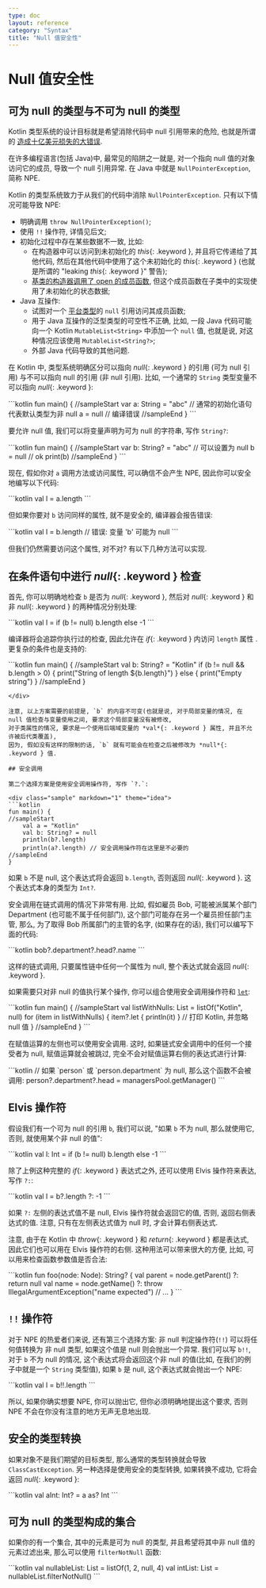 ```yaml
---
type: doc
layout: reference
category: "Syntax"
title: "Null 值安全性"
---
```


# Null 值安全性

## 可为 null 的类型与不可为 null 的类型

Kotlin 类型系统的设计目标就是希望消除代码中 null 引用带来的危险, 也就是所谓的 [造成十亿美元损失的大错误](https://en.wikipedia.org/wiki/Tony_Hoare#Apologies_and_retractions).

在许多编程语言(包括 Java)中, 最常见的陷阱之一就是, 对一个指向 null 值的对象访问它的成员, 导致一个 null 引用异常. 在 Java 中就是 `NullPointerException`, 简称 NPE.

Kotlin 的类型系统致力于从我们的代码中消除 `NullPointerException`. 只有以下情况可能导致 NPE:

* 明确调用 `throw NullPointerException()`;
* 使用 `!!` 操作符, 详情见后文;
* 初始化过程中存在某些数据不一致, 比如:
  * 在构造器中可以访问到未初始化的 *this*{: .keyword }, 并且将它传递给了其他代码, 然后在其他代码中使用了这个未初始化的 *this*{: .keyword } (也就是所谓的 "leaking *this*{: .keyword }" 警告);
  * [基类的构造器调用了 open 的成员函数](classes.html#derived-class-initialization-order), 但这个成员函数在子类中的实现使用了未初始化的状态数据;
* Java 互操作:
  * 试图对一个 [平台类型](java-interop.html#null-safety-and-platform-types)的 `null` 引用访问其成员函数;
  * 用于 Java 互操作的泛型类型的可空性不正确, 比如, 一段 Java 代码可能向一个 Kotlin `MutableList<String>` 中添加一个 `null` 值, 也就是说, 对这种情况应该使用 `MutableList<String?>`;
  * 外部 Java 代码导致的其他问题.

在 Kotlin 中, 类型系统明确区分可以指向 *null*{: .keyword } 的引用 (可为 null 引用) 与不可以指向 null 的引用 (非 null 引用).
比如, 一个通常的 `String` 类型变量不可以指向 *null*{: .keyword }:

<div class="sample" markdown="1" theme="idea">
```kotlin
fun main() {
//sampleStart
    var a: String = "abc" // 通常的初始化语句代表默认类型为非 null
    a = null // 编译错误
//sampleEnd
}
```
</div>

要允许 null 值, 我们可以将变量声明为可为 null 的字符串, 写作 `String?`:

<div class="sample" markdown="1" theme="idea">
```kotlin
fun main() {
//sampleStart
    var b: String? = "abc" // 可以设置为 null
    b = null // ok
    print(b)
//sampleEnd
}
```
</div>

现在, 假如你对 `a` 调用方法或访问属性, 可以确信不会产生 NPE, 因此你可以安全地编写以下代码:

<div class="sample" markdown="1" theme="idea" data-highlight-only>
```kotlin
val l = a.length
```
</div>

但如果你要对 `b` 访问同样的属性, 就不是安全的, 编译器会报告错误:

<div class="sample" markdown="1" theme="idea" data-highlight-only>
```kotlin
val l = b.length // 错误: 变量 'b' 可能为 null
```
</div>

但我们仍然需要访问这个属性, 对不对? 有以下几种方法可以实现.

## 在条件语句中进行 *null*{: .keyword } 检查

首先, 你可以明确地检查 `b` 是否为 *null*{: .keyword }, 然后对 *null*{: .keyword } 和非 *null*{: .keyword } 的两种情况分别处理:

<div class="sample" markdown="1" theme="idea" data-highlight-only>
```kotlin
val l = if (b != null) b.length else -1
```
</div>

编译器将会追踪你执行过的检查, 因此允许在 *if*{: .keyword } 内访问 `length` 属性 .
更复杂的条件也是支持的:

<div class="sample" markdown="1" theme="idea">
```kotlin
fun main() {
//sampleStart
    val b: String? = "Kotlin"
    if (b != null && b.length > 0) {
        print("String of length ${b.length}")
    } else {
        print("Empty string")
    }
//sampleEnd
}

```
</div>

注意, 以上方案需要的前提是, `b` 的内容不可变(也就是说, 对于局部变量的情况, 在 null 值检查与变量使用之间, 要求这个局部变量没有被修改,
对于类属性的情况, 要求是一个使用后端域变量的 *val*{: .keyword } 属性, 并且不允许被后代类覆盖),
因为, 假如没有这样的限制的话, `b` 就有可能会在检查之后被修改为 *null*{: .keyword } 值.

## 安全调用

第二个选择方案是使用安全调用操作符, 写作 `?.`:

<div class="sample" markdown="1" theme="idea">
```kotlin
fun main() {
//sampleStart
    val a = "Kotlin"
    val b: String? = null
    println(b?.length)
    println(a?.length) // 安全调用操作符在这里是不必要的
//sampleEnd
}
```
</div>

如果 `b` 不是 null, 这个表达式将会返回 `b.length`, 否则返回 *null*{: .keyword }. 这个表达式本身的类型为 `Int?`.

安全调用在链式调用的情况下非常有用. 比如, 假如雇员 Bob, 可能被派属某个部门 Department (也可能不属于任何部门), 这个部门可能存在另一个雇员担任部门主管,
那么, 为了取得 Bob 所属部门的主管的名字, (如果存在的话), 我们可以编写下面的代码:

<div class="sample" markdown="1" theme="idea" data-highlight-only>
```kotlin
bob?.department?.head?.name
```
</div>

这样的链式调用, 只要属性链中任何一个属性为 null, 整个表达式就会返回 *null*{: .keyword }.

如果需要只对非 null 的值执行某个操作, 你可以组合使用安全调用操作符和 [`let`](/api/latest/jvm/stdlib/kotlin/let.html):

<div class="sample" markdown="1" theme="idea">
```kotlin
fun main() {
//sampleStart
    val listWithNulls: List<String?> = listOf("Kotlin", null)
    for (item in listWithNulls) {
      item?.let { println(it) } // 打印 Kotlin, 并忽略 null 值
 }
//sampleEnd
}
```
</div>

在赋值运算的左侧也可以使用安全调用. 这时, 如果链式安全调用中的任何一个接受者为 null, 赋值运算就会被跳过, 完全不会对赋值运算右侧的表达式进行计算:

<div class="sample" markdown="1" theme="idea" data-highlight-only>
```kotlin
// 如果 `person` 或 `person.department` 为 null, 那么这个函数不会被调用:
person?.department?.head = managersPool.getManager()
```
</div>

## Elvis 操作符

假设我们有一个可为 null 的引用 `b`, 我们可以说, "如果 `b` 不为 null, 那么就使用它, 否则, 就使用某个非 null 的值":

<div class="sample" markdown="1" theme="idea" data-highlight-only>
```kotlin
val l: Int = if (b != null) b.length else -1
```
</div>

除了上例这种完整的 *if*{: .keyword } 表达式之外, 还可以使用 Elvis 操作符来表达, 写作 `?:`:

<div class="sample" markdown="1" theme="idea" data-highlight-only>
```kotlin
val l = b?.length ?: -1
```
</div>

如果 `?:` 左侧的表达式值不是 null, Elvis 操作符就会返回它的值, 否则, 返回右侧表达式的值.
注意, 只有在左侧表达式值为 null 时, 才会计算右侧表达式.

注意, 由于在 Kotlin 中 *throw*{: .keyword } 和 *return*{: .keyword } 都是表达式, 因此它们也可以用在 Elvis 操作符的右侧.
这种用法可以带来很大的方便, 比如, 可以用来检查函数参数值是否合法:

<div class="sample" markdown="1" theme="idea" data-highlight-only>
```kotlin
fun foo(node: Node): String? {
    val parent = node.getParent() ?: return null
    val name = node.getName() ?: throw IllegalArgumentException("name expected")
    // ...
}
```
</div>

## `!!` 操作符

对于 NPE 的热爱者们来说, 还有第三个选择方案: 非 null 判定操作符(`!!`) 可以将任何值转换为 非 null 类型, 如果这个值是 null 则会抛出一个异常.
我们可以写 `b!!`, 对于 `b` 不为 null 的情况, 这个表达式将会返回这个非 null 的值(比如, 在我们的例子中就是一个 `String` 类型值),
如果 `b` 是 null, 这个表达式就会抛出一个 NPE:

<div class="sample" markdown="1" theme="idea" data-highlight-only>
```kotlin
val l = b!!.length
```
</div>

所以, 如果你确实想要 NPE, 你可以抛出它, 但你必须明确地提出这个要求, 否则 NPE 不会在你没有注意的地方无声无息地出现.

## 安全的类型转换

如果对象不是我们期望的目标类型, 那么通常的类型转换就会导致 `ClassCastException`.
另一种选择是使用安全的类型转换, 如果转换不成功, 它将会返回 *null*{: .keyword }:

<div class="sample" markdown="1" theme="idea" data-highlight-only>
```kotlin
val aInt: Int? = a as? Int
```
</div>

## 可为 null 的类型构成的集合

如果你的有一个集合, 其中的元素是可为 null 的类型, 并且希望将其中非 null 值的元素过滤出来, 那么可以使用 `filterNotNull` 函数:

<div class="sample" markdown="1" theme="idea" data-highlight-only>
```kotlin
val nullableList: List<Int?> = listOf(1, 2, null, 4)
val intList: List<Int> = nullableList.filterNotNull()
```
</div>
